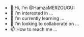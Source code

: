 - 👋 Hi, I’m @HamzaMERZOUGUI
- 👀 I’m interested in ...
- 🌱 I’m currently learning ...
- 💞️ I’m looking to collaborate on ...
- 📫 How to reach me ...

<!---
HamzaMERZOUGUI/HamzaMERZOUGUI is a ✨ special ✨ repository because its `README.md` (this file) appears on your GitHub profile.
You can click the Preview link to take a look at your changes.
--->
